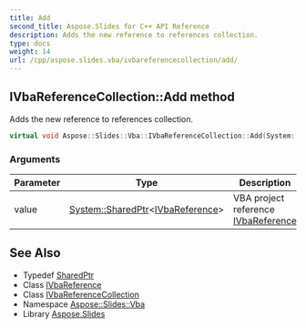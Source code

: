 ```yaml
---
title: Add
second_title: Aspose.Slides for C++ API Reference
description: Adds the new reference to references collection.
type: docs
weight: 14
url: /cpp/aspose.slides.vba/ivbareferencecollection/add/
---
```

## IVbaReferenceCollection::Add method


Adds the new reference to references collection.

```cpp
virtual void Aspose::Slides::Vba::IVbaReferenceCollection::Add(System::SharedPtr<IVbaReference> value)=0
```


### Arguments

| Parameter | Type | Description |
| --- | --- | --- |
| value | [System::SharedPtr](../../../system/sharedptr/)\<[IVbaReference](../../ivbareference/)\> | VBA project reference [IVbaReference](../../ivbareference/) |

## See Also

* Typedef [SharedPtr](../../../system/sharedptr/)
* Class [IVbaReference](../../ivbareference/)
* Class [IVbaReferenceCollection](../)
* Namespace [Aspose::Slides::Vba](../../)
* Library [Aspose.Slides](../../../)
